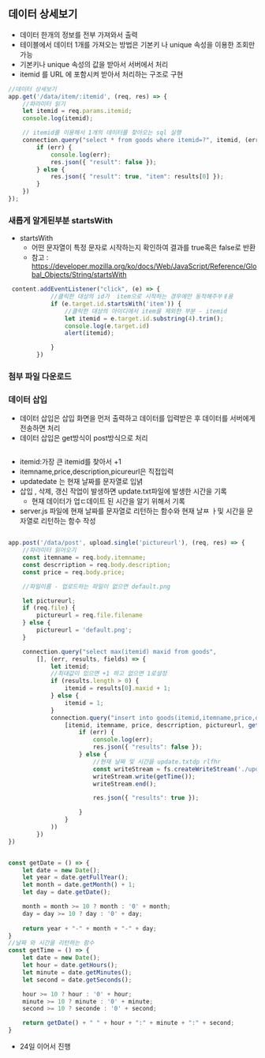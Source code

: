 ## 데이터 상세보기 
- 데이터 한개의 정보를 전부 가져와서 출력
- 테이블에서 데이터 1개를 가져오는 방법은 기본키 나 unique 속성을 이용한 조회만 가능
- 기본키나 unique 속성의 값을 받아서 서버에서 처리
- itemid 를 URL 에 포함시켜 받아서 처리하는 구조로 구현

```javascript
//데이터 상세보기
app.get('/data/item/:itemid', (req, res) => {
    //파라미터 읽기
    let itemid = req.params.itemid;
    console.log(itemid);

    // itemid를 이용해서 1개의 데이터를 찾아오는 sql 실행 
    connection.query("select * from goods where itemid=?", itemid, (err, results, fields) => {
        if (err) {
            console.log(err);
            res.json({ "result": false });
        } else {
            res.json({ "result": true, "item": results[0] });
        }
    })
});

```

### 새롭게 알게된부분 startsWith
- startsWith
    - 어떤 문자열이 특정 문자로 시작하는지 확인하여 결과를 true혹은 false로 반환
    - 참고 : https://developer.mozilla.org/ko/docs/Web/JavaScript/Reference/Global_Objects/String/startsWith

```javascript
 content.addEventListener("click", (e) => {
            //클릭한 대상의 id가  item으로 시작하는 경우에만 동작해주쑤ㅖ용
            if (e.target.id.startsWith('item')) {
                //클릭한 대상의 아이디에서 item을 제외한 부분 - itemid
                let itemid = e.target.id.substring(4).trim();
                console.log(e.target.id)
                alert(itemid);

            }
        })
```

### 첨부 파일 다운로드



### 데이터 삽입
- 데이터 삽입은 삽입 화면을 먼저 출력하고 데이터를 입력받은 후 데이터를 서버에게 전송하면 처리
- 데이터 삽입은 get방식이 post방식으로 처리 
```

```

- itemid:가장 큰 itemid를 찾아서 +1
- itemname,price,description,picureurl은 직접입력
- updatedate 는 현재 날짜를 문자열로 입녉
- 삽입 , 삭제, 갱신 작업이 발생하면 update.txt파일에 발생한 시간을 기록
    - 현재 데이터가 업ㄷ데이트 된 시간을 알기 위해서 기록 
- server.js 파일에 현재 날짜를 문자열로 리턴하는 함수와 현재 날ㅉ ㅏ및 시간을 문자열로 리턴하는 함수 작성
```javascript 

app.post('/data/post', upload.single('pictureurl'), (req, res) => {
    //파라미터 읽어오기
    const itemname = req.body.itemname;
    const descrription = req.body.description;
    const price = req.body.price;

    //파일이름 - 업로드하는 파일이 없으면 default.png

    let pictureurl;
    if (req.file) {
        pictureurl = req.file.filename
    } else {
        pictureurl = 'default.png';
    }

    connection.query("select max(itemid) maxid from goods",
        [], (err, results, fields) => {
            let itemid;
            //최대값이 있으면 +1 하고 없으면 1로설정
            if (results.length > 0) {
                itemid = results[0].maxid + 1;
            } else {
                itemid = 1;
            }
            connection.query("insert into goods(itemid,itemname,price,description,pictureurl,updatedate) values(?,?,?,?,?,?)", (
                [itemid, itemname, price, descrription, pictureurl, getDate()], (err, results, fields) => {
                    if (err) {
                        console.log(err);
                        res.json({ "results": false });
                    } else {
                        //현재 날짜 및 시간을 update.txtdp rlfhr
                        const writeStream = fs.createWriteStream('./update.txt');
                        writeStream.write(getTime());
                        writeStream.end();

                        res.json({ "results": true });

                    }
                }
            ))
        })
})


const getDate = () => {
    let date = new Date();
    let year = date.getFullYear();
    let month = date.getMonth() + 1;
    let day = date.getDate();

    month = month >= 10 ? month : '0' + month;
    day = day >= 10 ? day : '0' + day;
    
    return year + "-" + month + "-" + day;
}
//날짜 와 시간을 리턴하는 함수
const getTime = () => {
    let date = new Date();
    let hour = date.getHours();
    let minute = date.getMinutes();
    let second = date.getSeconds();

    hour >= 10 ? hour : '0' + hour;
    minute >= 10 ? minute : '0' + minute;
    second >= 10 ? seconde : '0' + second;

    return getDate() + " " + hour + ":" + minute + ":" + second;
}
```



- 24일 이어서 진행